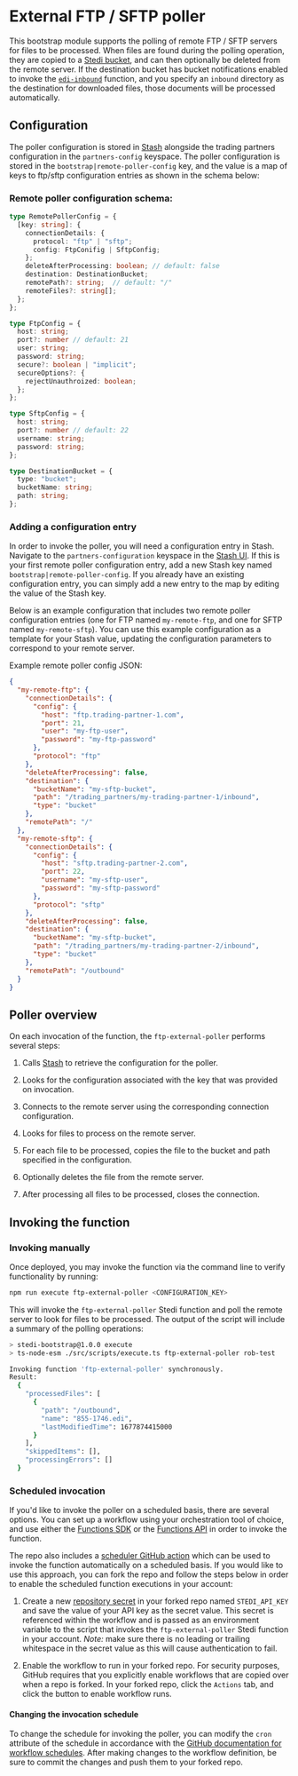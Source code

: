 # External FTP / SFTP poller

This bootstrap module supports the polling of remote FTP / SFTP servers for files to be processed. When files are found
during the polling operation, they are copied to a [Stedi bucket](https://www.stedi.com/docs/buckets), and can then
optionally be deleted from the remote server. If the destination bucket has bucket notifications enabled to invoke
the [`edi-inbound`](src/functions/edi/inbound/handler.ts) function, and you specify an `inbound` directory as the
destination for downloaded files, those documents will be processed automatically.

## Configuration

The poller configuration is stored in [Stash](https://www.stedi.com/docs/stash) alongside the trading partners
configuration in the `partners-config` keyspace. The poller configuration is stored in
the `bootstrap|remote-poller-config` key, and the value is a map of keys to ftp/sftp configuration entries as shown in
the schema below:

### Remote poller configuration schema:

```typescript
type RemotePollerConfig = {
  [key: string]: {
    connectionDetails: {
      protocol: "ftp" | "sftp";
      config: FtpConifig | SftpConfig;
    };
    deleteAfterProcessing: boolean; // default: false
    destination: DestinationBucket;
    remotePath?: string;  // default: "/"
    remoteFiles?: string[];
  };
};

type FtpConfig = {
  host: string;
  port?: number // default: 21
  user: string;
  password: string;
  secure?: boolean | "implicit";
  secureOptions?: {
    rejectUnauthroized: boolean;
  };
};

type SftpConfig = {
  host: string;
  port?: number // default: 22
  username: string;
  password: string;
};

type DestinationBucket = {
  type: "bucket";
  bucketName: string;
  path: string;
};
```

### Adding a configuration entry

In order to invoke the poller, you will need a configuration entry in Stash. Navigate to the `partners-configuration`
keyspace in the [Stash UI](https://www.stedi.com/app/stash/keyspace/partners-configuration). If this is your first
remote poller configuration entry, add a new Stash key named `bootstrap|remote-poller-config`. If you already have
an existing configuration entry, you can simply add a new entry to the map by editing the value of the Stash key.

Below is an example configuration that includes two remote poller configuration entries (one for FTP
named `my-remote-ftp`, and one for SFTP named `my-remote-sftp`). You can use this example configuration as a template
for your Stash value, updating the configuration parameters to correspond to your remote server.

Example remote poller config JSON:

```json
{
  "my-remote-ftp": {
    "connectionDetails": {
      "config": {
        "host": "ftp.trading-partner-1.com",
        "port": 21,
        "user": "my-ftp-user",
        "password": "my-ftp-password"
      },
      "protocol": "ftp"
    },
    "deleteAfterProcessing": false,
    "destination": {
      "bucketName": "my-sftp-bucket",
      "path": "/trading_partners/my-trading-partner-1/inbound",
      "type": "bucket"
    },
    "remotePath": "/"
  },
  "my-remote-sftp": {
    "connectionDetails": {
      "config": {
        "host": "sftp.trading-partner-2.com",
        "port": 22,
        "username": "my-sftp-user",
        "password": "my-sftp-password"
      },
      "protocol": "sftp"
    },
    "deleteAfterProcessing": false,
    "destination": {
      "bucketName": "my-sftp-bucket",
      "path": "/trading_partners/my-trading-partner-2/inbound",
      "type": "bucket"
    },
    "remotePath": "/outbound"
  }
}
```

## Poller overview

On each invocation of the function, the `ftp-external-poller` performs several steps:

1. Calls [Stash](https://www.stedi.com/docs/stash) to retrieve the configuration for the poller.

1. Looks for the configuration associated with the key that was provided on invocation.

1. Connects to the remote server using the corresponding connection configuration.

1. Looks for files to process on the remote server.

1. For each file to be processed, copies the file to the bucket and path specified in the configuration.

1. Optionally deletes the file from the remote server.

1. After processing all files to be processed, closes the connection.

## Invoking the function

### Invoking manually

Once deployed, you may invoke the function via the command line to verify functionality by running:

```bash
npm run execute ftp-external-poller <CONFIGURATION_KEY>
```

This will invoke the `ftp-external-poller` Stedi function and poll the remote server to look for files to be processed.
The output of the script will include a summary of the polling operations:

```bash
> stedi-bootstrap@1.0.0 execute
> ts-node-esm ./src/scripts/execute.ts ftp-external-poller rob-test

Invoking function 'ftp-external-poller' synchronously.
Result:
  {
    "processedFiles": [
      {
        "path": "/outbound",
        "name": "855-1746.edi",
        "lastModifiedTime": 1677874415000
      }
    ],
    "skippedItems": [],
    "processingErrors": []
  }
```

### Scheduled invocation

If you'd like to invoke the poller on a scheduled basis, there are several options. You can set up a workflow using your
orchestration tool of choice, and use either
the [Functions SDK](https://www.stedi.com/docs/functions/tutorial#invoke-a-function-using-the-stedi-functions-sdk) or
the [Functions API](https://www.stedi.com/docs/api/functions) in order to invoke the function.

The repo also includes a [scheduler GitHub action](.github/workflows/scheduled-ftp-poller.yaml) which can be used to
invoke the
function automatically on a scheduled basis. If you would like to use this approach, you can fork the repo and follow
the steps below in order to enable the scheduled function executions in your account:

1. Create a
   new [repository secret](https://docs.github.com/en/actions/security-guides/encrypted-secrets?tool=webui#creating-encrypted-secrets-for-a-repository)
   in your forked repo named `STEDI_API_KEY` and save the value of your API key as the secret value. This secret is
   referenced within the workflow and is passed as an environment variable to the script that invokes
   the `ftp-external-poller` Stedi function in your account. _Note:_ make sure there is no leading or trailing
   whitespace in the secret value as this will cause authentication to fail.

1. Enable the workflow to run in your forked repo. For security purposes, GitHub requires that you explicitly enable
   workflows that are copied over when a repo is forked. In your forked repo, click the `Actions` tab, and click the
   button to enable workflow runs.

#### Changing the invocation schedule

To change the schedule for invoking the poller, you can modify the `cron` attribute of the schedule in accordance
with
the [GitHub documentation for workflow schedules](https://docs.github.com/en/actions/using-workflows/events-that-trigger-workflows#schedule).
After making changes to the workflow definition, be sure to commit the changes and push them to your forked repo.

